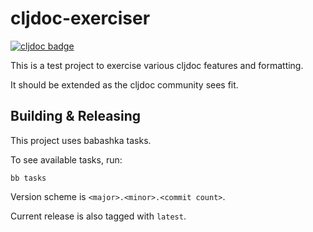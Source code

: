 # cljdoc-exerciser

[![cljdoc badge](https://cljdoc.org/badge/org.cljdoc/cljdoc-exerciser)](https://cljdoc.org/d/org.cljdoc/cljdoc-exerciser)

This is a test project to exercise various cljdoc features and formatting.

It should be extended as the cljdoc community sees fit.

## Building & Releasing

This project uses babashka tasks. 

To see available tasks, run:
```
bb tasks
```

Version scheme is `<major>.<minor>.<commit count>`.

Current release is also tagged with `latest`.
